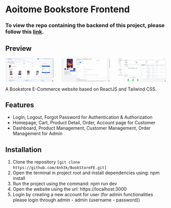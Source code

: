 # Aoitome Bookstore Frontend 

### To view the repo containing the backend of this project, please follow this [link](https://github.com/4nh3k/BookStore).

## Preview
<div style="display: flex; justify-content: space-between;">
  <img src="CartUI.png" alt="Cart UI" width="30%" />
  <img src="UserProductDetail.png" alt="Product Detail UI" width="30%" />
  <img src="AdminUI.png" alt="Admin UI" width="30%" />
</div>

A Bookstore E-Commerce website based on ReactJS and Tailwind CSS.

## Features
- Login, Logout, Forgot Password for Authentication & Authorization
- Homepage, Cart, Product Detail, Order, Account page for Customer
- Dashboard, Product Management, Customer Management, Order Management for Admin

## Installation
1. Clone the repository
 `[git clone https://github.com/4nh3k/BookStoreFE.git]`
2. Open the terminal in project root and install dependencies using: npm install
3. Run the project using the command: npm run dev
4. Open the website using the url: https://localhost:3000
5. Login by creating a new account for user (for admin functionalities please login through admin - admin (username - password))
